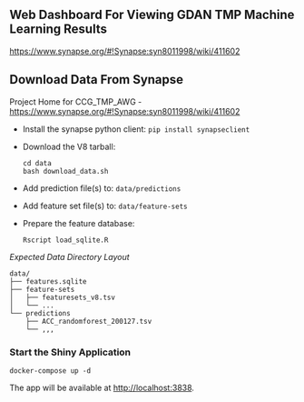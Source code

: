 ## Web Dashboard For Viewing GDAN TMP Machine Learning Results
https://www.synapse.org/#!Synapse:syn8011998/wiki/411602

## Download Data From Synapse

Project Home for CCG_TMP_AWG - https://www.synapse.org/#!Synapse:syn8011998/wiki/411602

- Install the synapse python client: `pip install synapseclient`
- Download the V8 tarball: 

  ```
  cd data
  bash download_data.sh
  ```
- Add prediction file(s) to: `data/predictions`
- Add feature set file(s) to: `data/feature-sets`
- Prepare the feature database: 

  ```
  Rscript load_sqlite.R
  ```

*Expected Data Directory Layout*

```
data/
├── features.sqlite
├── feature-sets
│   ├── featuresets_v8.tsv
│   └── ...
└── predictions
    ├── ACC_randomforest_200127.tsv
    └── ,,,
```

### Start the Shiny Application

```
docker-compose up -d
```

The app will be available at [http://localhost:3838](http://localhost:3838).


